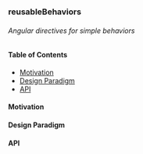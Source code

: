 ### reusableBehaviors
###### Angular directives for simple behaviors


#### Table of Contents
* [Motivation](#motivation)
* [Design Paradigm](#design-paradigm)
* [API](#api)



#### <a name="motivation"></a>Motivation

#### <a name="design-paradigm"></a>Design Paradigm

#### <a name="api"></a>API